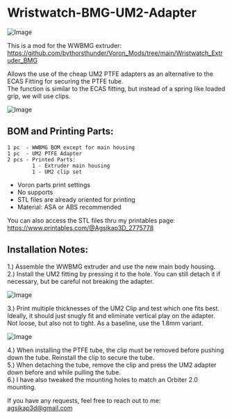 # Wristwatch-BMG-UM2-Adapter
![Image](https://github.com/user-attachments/assets/c3d94700-53e7-4319-82ff-a49bcaa7ad6d)

This is a mod for the WWBMG extruder:  
https://github.com/bythorsthunder/Voron_Mods/tree/main/Wristwatch_Extruder_BMG

Allows the use of the cheap UM2 PTFE adapters as an alternative to the ECAS Fitting for securing the PTFE tube.  
The function is similar to the ECAS fitting, but instead of a spring like loaded grip, we will use clips.

![Image](https://github.com/user-attachments/assets/2064d4be-3edf-4c51-ab7c-143e5a17330f)

## BOM and Printing Parts:  
```
1 pc  - WWBMG BOM except for main housing  
1 pc  - UM2 PTFE Adapter
2 pcs - Printed Parts:
        1 - Extruder main housing
        1 - UM2 clip set  
```
- Voron parts print settings
- No supports
- STL files are already oriented for printing
- Material: ASA or ABS recommended  

You can also access the STL files thru my printables page:  
https://www.printables.com/@Agsikap3D_2775778

## Installation Notes:
1.) Assemble the WWBMG extruder and use the new main body housing.  
2.) Install the UM2 fitting by pressing it to the hole. You can still detach it if necessary, but be careful not breaking the adapter.   

![Image](https://github.com/user-attachments/assets/9ff30367-a948-4bca-97e5-7c361c74cb14)

3.) Print multiple thicknesses of the UM2 Clip and test which one fits best. Ideally, it should just snugly fit and eliminate vertical play on the adapter. Not loose, but also not to tight. As a baseline, use the 1.8mm variant.

![Image](https://github.com/user-attachments/assets/93b82bd9-3741-4db8-84c5-561302408fca)

4.) When installing the PTFE tube, the clip must be removed before pushing down the tube. Reinstall the clip to secure the tube.  
5.) When detaching the tube, remove the clip and press the UM2 adapter down before and while pulling the tube.  
6.) I have also tweaked the mounting holes to match an Orbiter 2.0 mounting.

If you have any requests, feel free to reach out to me:  
agsikap3d@gmail.com











